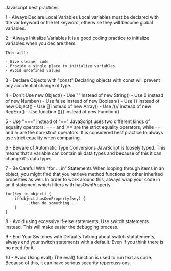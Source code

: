 Javascript best practices

1 - Always Declare Local Variables
    Local variables must be declared with the var keyword or the let keyword, otherwise they will become global variables.

2 - Always Initialize Variables
    It is a good coding practice to initialize variables when you declare them.

    This will:

    - Give cleaner code
    - Provide a single place to initialize variables
    - Avoid undefined values

3 - Declare Objects with "const"
    Declaring objects with const will prevent any accidential change of type.

4 - Don't Use new Object()
    - Use "" instead of new String()
    - Use 0 instead of new Number()
    - Use false instead of new Boolean()
    - Use {} instead of new Object()
    - Use [] instead of new Array()
    - Use /()/ instead of new RegExp()
    - Use function (){} instead of new Function()

5 - Use "===" instead of "=="
    JavaScript uses two different kinds of equality operators: === and !== are the strict equality operators, while ==  and != are the non-strict operators. It is considered best practice to always use strict equality when comparing.

6 - Beware of Automatic Type Conversions
    JavaScript is loosely typed. This means that a variable can contain all data types and because of this it can change it's data type.

7 - Be Careful With "for ... in" Statements
    When looping through items in an object, you might find that you retrieve method functions or other inherited properties as well. In order to work around this, always wrap your code in an if statement which filters with hasOwnProperty.

    for(key in object) {
        if(object.hasOwnProperty(key) {
            ...then do something...
        }
    }

8 - Avoid using excessive if-else statements, 
    Use switch statements instead. This will make easier the debugging process.

9 - End Your Switches with Defaults
    Talking about switch statatements, always end your switch statements with a default. Even if you think there is no need for it.

10 - Avoid Using eval()
    The eval() function is used to run text as code. Because of this, it can have serious security repercussions.